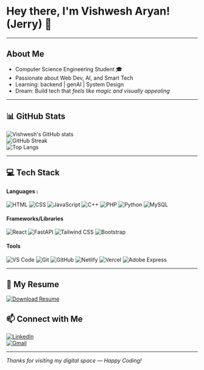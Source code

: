 # Hey there, I'm Vishwesh Aryan! (Jerry) 👋  

---

## About Me
- Computer Science Engineering Student  🎓
- Passionate about Web Dev, AI, and Smart Tech  
- Learning: backend | genAI | System Design
- Dream: Build tech that *feels like magic and visually appealing*

---

## 📊 GitHub Stats

![Vishwesh's GitHub stats](https://github-readme-stats.vercel.app/api?username=int-vishwesh&show_icons=true&theme=radical)
<br> 
![GitHub Streak](https://streak-stats.demolab.com?user=int-vishwesh&theme=radical)
<br>
![Top Langs](https://github-readme-stats.vercel.app/api/top-langs/?username=int-vishwesh&layout=compact&theme=radical)

---
## 💻 Tech Stack

#### Languages : 
![HTML](https://img.shields.io/badge/-HTML5-E34F26?style=flat&logo=html5&logoColor=white)
![CSS](https://img.shields.io/badge/-CSS3-1572B6?style=flat&logo=css3&logoColor=white)
![JavaScript](https://img.shields.io/badge/-JavaScript-F7DF1E?style=flat&logo=javascript&logoColor=black)
![C++](https://img.shields.io/badge/-C++-00599C?style=flat&logo=c%2B%2B&logoColor=white)
![PHP](https://img.shields.io/badge/-PHP-777BB4?style=flat&logo=php&logoColor=white)
![Python](https://img.shields.io/badge/-Python-3776AB?style=flat&logo=python&logoColor=white)
![MySQL](https://img.shields.io/badge/-MySQL-4479A1?style=flat&logo=mysql&logoColor=white)

#### Frameworks/Libraries
![React](https://img.shields.io/badge/-React-61DAFB?style=flat&logo=react&logoColor=black)
![FastAPI](https://img.shields.io/badge/-FastAPI-009688?style=flat&logo=fastapi&logoColor=white)
![Tailwind CSS](https://img.shields.io/badge/-TailwindCSS-38B2AC?style=flat&logo=tailwind-css&logoColor=white)
![Bootstrap](https://img.shields.io/badge/-Bootstrap-7952B3?style=flat&logo=bootstrap&logoColor=white)

#### Tools
![VS Code](https://img.shields.io/badge/-VSCode-007ACC?style=flat&logo=visual-studio-code&logoColor=white)
![Git](https://img.shields.io/badge/-Git-F05032?style=flat&logo=git&logoColor=white)
![GitHub](https://img.shields.io/badge/-GitHub-181717?style=flat&logo=github&logoColor=white)
![Netlify](https://img.shields.io/badge/-Netlify-00C7B7?style=flat&logo=netlify&logoColor=white)
![Vercel](https://img.shields.io/badge/-Vercel-000000?style=flat&logo=vercel&logoColor=white)
![Adobe Express](https://img.shields.io/badge/-Adobe%20Express-FF0000?style=flat&logo=adobe&logoColor=white)

---
## 📄 My Resume  
[![Download Resume](https://img.shields.io/badge/-Click%20to%20View%20My%20Resume-black?style=for-the-badge&logo=adobeacrobatreader&logoColor=red)](https://github.com/int-vishwesh/int-vishwesh/blob/main/vishwesh_resume_3.pdf)

## 📫 Connect with Me

[![LinkedIn](https://img.shields.io/badge/-LinkedIn-blue?style=flat&logo=linkedin&logoColor=white)](https://www.linkedin.com/in/vishwesh-aryan-608691236)  
[![Gmail](https://img.shields.io/badge/-Gmail-red?style=flat&logo=gmail&logoColor=white)](mailto:jerryaryan123@gmail.com)

---

*Thanks for visiting my digital space — Happy Coding!*
